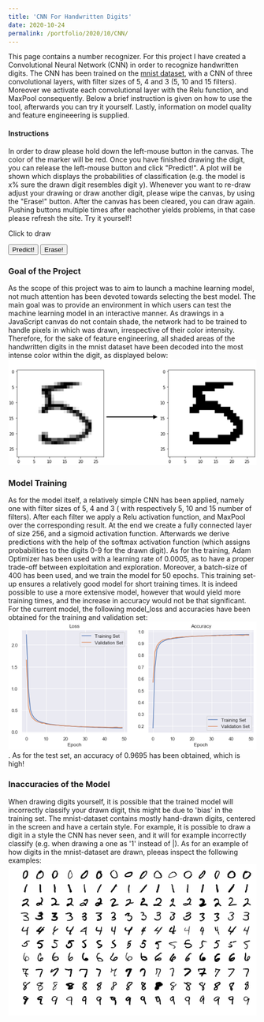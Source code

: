 ```yaml
--- 
title: 'CNN For Handwritten Digits' 
date: 2020-10-24 
permalink: /portfolio/2020/10/CNN/ 
---
```


This page contains a number recognizer. For this project I have created a Convolutional Neural Network (CNN) in order to recognize handwritten digits. The CNN has been trained on the [mnist dataset](https://en.wikipedia.org/wiki/MNIST_database), with a CNN of three convolutional layers, with filter sizes of 5, 4 and 3 (5, 10 and 15 filters). Moreover we activate each convolutional layer with the Relu function, and MaxPool consequently. Below a brief instruction is given on how to use the tool, afterwards you can try it yourself. Lastly, information on model quality and feature engineeering is supplied.

#### Instructions
In order to draw please hold down the left-mouse button in the canvas. The color of the marker will be red. Once you have finished drawing the digit, you can release the left-mouse button and click "Predict!". A plot will be shown which displays the probabilities of classification (e.g. the model is x% sure the drawn digit resembles digit y). Whenever you want to re-draw adjust your drawing or draw another digit, please wipe the canvas, by using the "Erase!" button. After the canvas has been cleared, you can draw again. Pushing buttons multiple times after eachother yields problems, in that case please refresh the site. Try it yourself!

<div id="canvas">Click to draw<br/></div>
<script src="https://cdn.jsdelivr.net/npm/@tensorflow/tfjs@2.0.0/dist/tf.min.js"></script>
<script src="https://cdnjs.cloudflare.com/ajax/libs/Chart.js/2.5.0/Chart.min.js"></script>
<body>
<script>
function create_container() {
    function createCanvas(parent, width, height) {
        var canvas = {};
        canvas.node = document.createElement('canvas');
        canvas.context = canvas.node.getContext('2d');
        canvas.node.width = width || 100;
        canvas.node.height = height || 100;
        parent.appendChild(canvas.node);
        return canvas;
    }
    function init(container, width, height, fillColor) {
        var canvas = createCanvas(container, width, height);
        var ctx = canvas.context;
        ctx.fillCircle = function(x, y, radius, fillColor) {
            this.fillStyle = fillColor;
            this.beginPath();
            this.moveTo(x, y);
            this.arc(x, y, radius, 0, Math.PI * 2, false);
            this.fill();
        };
        ctx.clearTo = function(fillColor) {
            ctx.fillStyle = fillColor;
            ctx.fillRect(0, 0, width, height);
        };
        ctx.clearTo(fillColor || "#ddd");
        canvas.node.onmousemove = function(e) {
            if (!canvas.isDrawing) {
               return;
            }
            var x = e.pageX - this.offsetLeft;
            var y = e.pageY - this.offsetTop;
            var radius = 10; 
            var fillColor = '#FF0000';
            ctx.fillCircle(x, y, radius, fillColor);
        };
        canvas.node.onmousedown = function(e) {
            canvas.isDrawing = true;
        };
        canvas.node.onmouseup = function(e) {
            canvas.isDrawing = false;
        };
        ctx.lineWidth = 2;
				ctx.strokeStyle="#000000";
				ctx.strokeRect(0, 0, width, height);
        return canvas
    }
    var container = document.getElementById('canvas');
    var canvas  = init(container, 200,200, '#0000');
		return canvas
}
var canvas = create_container();
</script>

<script>
function erase(canvas){
    const context = canvas.node.getContext('2d');
    context.clearRect(0, 0, canvas.node.width, canvas.node.height);
    context.strokeStyle="#000000";
    context.strokeRect(0, 0, canvas.node.width, canvas.node.height);
    
   	this.bar_chart_object.destroy();
    
    
}
</script>

<script>
async function load_model() {
    let m = await tf.loadLayersModel('https://raw.githubusercontent.com/dijkstrar/dijkstrar.github.io/master/files/model.json','https://raw.githubusercontent.com/dijkstrar/dijkstrar.github.io/master/files/group1-shard1of1.bin');
    return m;
}
</script>

<script>
async function predict(canvas){
    var gfg = canvas.node.getContext("2d");
    var g =  gfg.getImageData(0, 0, 200, 200); 
    const tens = tf.browser.fromPixels(g,1).resizeNearestNeighbor([28, 28]).div(255);
    let model = load_model();
    console.log('finished loading');

    model.then(model => {
        const prediction = model.predict(tens.reshape([1, 28, 28, 1]),);
    	create_chart(Array.from(prediction.dataSync()));
        showChart();
    });
    
}
</script>

<script>
function determine_colors(arr){
	max_num = Math.max.apply(Math, arr);
    newArr =[];
    for(i=0; i<arr.length; i++){
    	if (arr[i]==max_num){
        	newArr.push('#000000');
        }
        else newArr.push('#666a70');
    }
    return newArr;
}
</script>

<script>
function convert(arr){
    newArr =[];
    for(i=0; i<arr.length; i++){
        newArr.push(arr[i].toFixed(2));
    }
    return newArr;
}
</script>

<script>
async function create_chart(prediction){
    bar_chart_object = new Chart(document.getElementById("bar-chart"), {
        type: 'bar',
        data: {
        	labels: Array.from(Array(10).keys()),
        	datasets: [
        			{
          label: "Probability",
          backgroundColor: determine_colors(prediction),
          data: convert(prediction)
        }
      ]
        },
        options: {
        scales: {
            xAxes: [{
                barPercentage: 1,
                gridLines: {
                    display:false
                }
            }],
            yAxes: [{
            ticks: {
                max: 1},
                gridLines: {
                    display:false
                }   
            }]
        },
        legend: { display: false },
        responsive: false,
        maintainAspectRatio: true,
        title: {
            display: true,
            text: 'Predicted Number from Drawing'
        }
        }
    });
	return bar_chart_object;
}
</script>


<script>
    function showChart(){
        document.getElementById('bar-chart').style.display='block';
    }
</script>

<button onclick="predict(canvas)">Predict!</button> 
<button onclick="erase(canvas)">Erase!</button> 
<div><canvas id="bar-chart"></canvas></div>

</body>

### Goal of the Project
As the scope of this project was to aim to launch a machine learning model, not much attention has been devoted towards selecting the best model. The main goal was to provide an environment in which users can test the machine learning model in an interactive manner. As drawings in a JavaScript canvas do not contain shade, the network had to be trained to handle pixels in which was drawn, irrespective of their color intensity. Therefore, for the sake of feature engineering, all shaded areas of the handwritten digits in the mnist dataset have been decoded into the most intense color within the digit, as displayed below: ![Getting Started](</images/mnist_digit_transformation.PNG>)

### Model Training
As for the model itself, a relatively simple CNN has been applied, namely one with filter sizes of 5, 4 and 3 ( with respectively 5, 10 and 15 number of filters). After each filter we apply a Relu activation function, and MaxPool over the corresponding result. At the end we create a fully connected layer of size 256, and a sigmoid activation function. Afterwards we derive predictions with the help of the softmax activation function (which assigns probabilities to the digits 0-9 for the drawn digit). As for the training, Adam Optimizer has been used with a learning rate of 0.0005, as to have a proper trade-off between exploitation and exploration. Moreover, a batch-size of 400 has been used, and we train the model for 50 epochs. This training set-up ensures a relatively good model for short training times. It is indeed possible to use a more extensive model, however that would yield more training times, and the increase in accuracy would not be that significant. For the current model, the following model_loss and accuracies have been obtained for the training and validation set:  ![Getting Started](</images/mnist_accuracies.png>). As for the test set, an accuracy of 0.9695 has been obtained, which is high! 

### Inaccuracies of the Model
When drawing digits yourself, it is possible that the trained model will incorrectly classify your drawn digit, this might be due to 'bias' in the training set. The mnist-dataset contains mostly hand-drawn digits, centered in the screen and have a certain style. For example, it is possible to draw a digit in a style the CNN has never seen, and it will for example incorrectly classify (e.g. when drawing a one as '1' instead of |). 
As for an example of how digits in the mnist-dataset are drawn, pleeas inspect the following examples: ![Getting Started](</images/mnist_examples.png>)

<!-- misschien nog iets met confusion matrix doen? -->